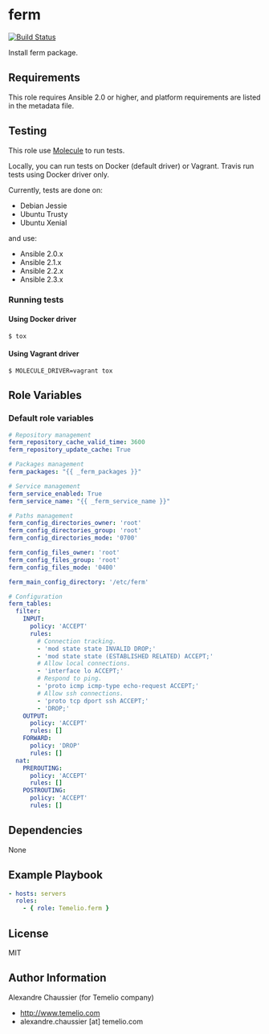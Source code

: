 # ferm

[![Build Status](https://travis-ci.org/Temelio/ansible-role-ferm.svg?branch=master)](https://travis-ci.org/Temelio/ansible-role-ferm)

Install ferm package.

## Requirements

This role requires Ansible 2.0 or higher,
and platform requirements are listed in the metadata file.

## Testing

This role use [Molecule](https://github.com/metacloud/molecule/) to run tests.

Locally, you can run tests on Docker (default driver) or Vagrant.
Travis run tests using Docker driver only.

Currently, tests are done on:
- Debian Jessie
- Ubuntu Trusty
- Ubuntu Xenial

and use:
- Ansible 2.0.x
- Ansible 2.1.x
- Ansible 2.2.x
- Ansible 2.3.x

### Running tests

#### Using Docker driver

```
$ tox
```

#### Using Vagrant driver

```
$ MOLECULE_DRIVER=vagrant tox
```

## Role Variables

### Default role variables

``` yaml
# Repository management
ferm_repository_cache_valid_time: 3600
ferm_repository_update_cache: True

# Packages management
ferm_packages: "{{ _ferm_packages }}"

# Service management
ferm_service_enabled: True
ferm_service_name: "{{ _ferm_service_name }}"

# Paths management
ferm_config_directories_owner: 'root'
ferm_config_directories_group: 'root'
ferm_config_directories_mode: '0700'

ferm_config_files_owner: 'root'
ferm_config_files_group: 'root'
ferm_config_files_mode: '0400'

ferm_main_config_directory: '/etc/ferm'

# Configuration
ferm_tables:
  filter:
    INPUT:
      policy: 'ACCEPT'
      rules:
        # Connection tracking.
        - 'mod state state INVALID DROP;'
        - 'mod state state (ESTABLISHED RELATED) ACCEPT;'
        # Allow local connections.
        - 'interface lo ACCEPT;'
        # Respond to ping.
        - 'proto icmp icmp-type echo-request ACCEPT;'
        # Allow ssh connections.
        - 'proto tcp dport ssh ACCEPT;'
        - 'DROP;'
    OUTPUT:
      policy: 'ACCEPT'
      rules: []
    FORWARD:
      policy: 'DROP'
      rules: []
  nat:
    PREROUTING:
      policy: 'ACCEPT'
      rules: []
    POSTROUTING:
      policy: 'ACCEPT'
      rules: []
```

## Dependencies

None

## Example Playbook

``` yaml
- hosts: servers
  roles:
    - { role: Temelio.ferm }
```

## License

MIT

## Author Information

Alexandre Chaussier (for Temelio company)
- http://www.temelio.com
- alexandre.chaussier [at] temelio.com
